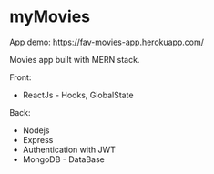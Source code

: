 # myMovies

App demo:
https://fav-movies-app.herokuapp.com/

Movies app built with MERN stack.

Front:
* ReactJs - Hooks, GlobalState

Back:
* Nodejs
* Express
* Authentication with JWT
* MongoDB - DataBase
